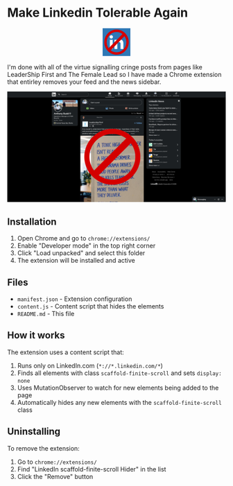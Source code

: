 # Make Linkedin Tolerable Again

<p align="center">
  <img src="icon128.png" alt="Icon" width="64" height="64"/>
</p>

I'm done with all of the virtue signalling cringe posts from pages like LeaderShip First and The Female Lead so I have made a Chrome extension that entirley removes your feed and the news sidebar.

<p align="center">
  <img src="screenshot.png" alt="Screenshot of extension hiding LinkedIn feed and news sidebar"/>
</p>

## Installation

1. Open Chrome and go to `chrome://extensions/`
2. Enable "Developer mode" in the top right corner
3. Click "Load unpacked" and select this folder
4. The extension will be installed and active


## Files

- `manifest.json` - Extension configuration
- `content.js` - Content script that hides the elements
- `README.md` - This file

## How it works

The extension uses a content script that:
1. Runs only on LinkedIn.com (`*://*.linkedin.com/*`)
2. Finds all elements with class `scaffold-finite-scroll` and sets `display: none`
3. Uses MutationObserver to watch for new elements being added to the page
4. Automatically hides any new elements with the `scaffold-finite-scroll` class

## Uninstalling

To remove the extension:
1. Go to `chrome://extensions/`
2. Find "LinkedIn scaffold-finite-scroll Hider" in the list
3. Click the "Remove" button

